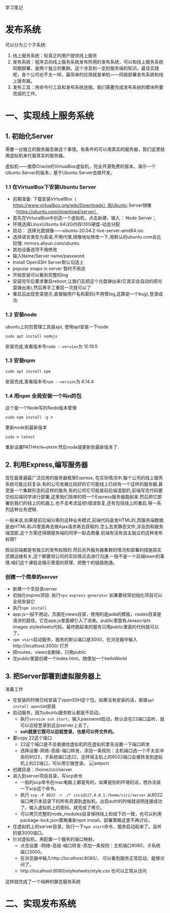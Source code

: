 学习笔记
# 发布系统

可以分为三个子系统:

1. 线上服务系统：给真正的用户提供线上服务
2. 发布系统：程序员向线上服务系统发布所用的发布系统，可以和线上服务系统同期部署，是两个独立的集群。这个涉及到一定的服务端的知识。最佳实践呢，各个公司也不太一样。最简单的应用就是单机——同级部署发布系统和线上服务器。
3. 发布工具：用命令行工具和发布系统连接。我们需要完成发布系统的模块所要完成的工作。

# 一、实现线上服务系统
## 1. 初始化Server
需要一台独立的服务器去做这个事情。有条件的可以用真实的服务器，我们这里就用虚拟机来代替真实的服务器。

虚拟机——推荐Oracle的VirtualBox虚拟机，完全开源免费的版本。演示一个Ubuntu Server的版本。基于Ubuntu Server去做开发。

### 1.1 在VirtualBox下安装Ubuntu Server
- 前期准备: 下载安装VirtualBox（ https://www.virtualbox.org/wiki/Downloads）和Ubuntu Server镜像（https://ubuntu.com/download/server）
- 首先在VirturalBox中创造一个虚拟机，点击新建，输入： Node Server；
- 环境选择Linux\Ubuntu 64\2G内存\10G硬盘-动态分配
- 启动： 选择光盘镜像——ubuntu-20.04.2-live-server-amd64.iso
- 选择语言类型为英语,不用代理,镜像地址修改一下,用默认的ubuntu.com会比较慢: mirrors.aliyun.com/ubuntu
- 其他设备选项不用修改
- 输入Name/Server name/password
- Install OpenSSH Server默认勾选上
- popular snaps in server 暂时不用选
- 开始安装可以看到完整的log
- 安装完毕后要求重启reboot,让我们去把这个光盘弹出来(它其实会自动的把光盘弹出来),然后再手工重启一次就可以了
- 重启后出现登录提示,直接输用户名和密码(不用管log,这算是一个bug),登录成功

### 1.2 安装node

ubuntu上的包管理工具是apt, 使用apt安装一下node
```
sudo apt install nodejs
```
安装完成,查看版本号`node --version`为 10.19.0

### 1.3 安装npm
```
sudo apt install npm
```
安装完成,查看版本号`npm --version`为 6.14.4

### 1.4 用npm 全局安装一个叫n的包
这个是一个Node写的Node版本管理
```
sudo npm install -g n
```
 更新node到最新版本
 ```
 sudo n latest 
 ```
 重新设置PATH`PATH=$PATH` 然后node就更新到最新版本了.

 ## 2. 利用Express,编写服务器

现在最普遍最广泛应用的服务器框架Express, 在实际情况中,每个公司的线上服务系统可能比较复杂,有的公司发展比较好的它可能线上已经有一个这样的服务器,甚至是一个集群形态的这样的服务,有的公司它可能是前后端混部的,前端写完代码要交给后端同学进行部署,这里我们简单的把一个Express服务器跑起来.然后把它部署到我们的线上的机器上.也不去考虑监控\错误恢复,还有包括线上的重启,等一系列这种业务逻辑.

一般来说,如果是前后端分离的这种业务模式,前端代码是发HTML的,而服务端数据是由HTML和JS里面再去做Ajax请求再去获取的.怎么去发静态文件,涉及到和服务端混部,这个方案还得跟服务端的同学一起去商量.前端有没有自主独立的这种发布权限?

假设前端都是有独立的发布权限的.然后另外服务器集群的情况和部署的措施其实还跟运维有关,这个都要视公司的实际情况去进行沟通.一般不是一个前端team的事情.咱们这个课程会揭示里面的原理，把整个的链路跑通。

### 创建一个简单的server
- 新建一个空目录server
- 初始化expres项目: 执行`npx express-generator` 如果要经常初始化项目可以全局安装它
- 执行`npm install`
- app.js一般不用动，页面在views目录，使用的是jade的模板，routes目录是请求的路径，它在app.js里面被引入了进来。public里面有Javascripts images stylesheets代码。最终跑起来的服务只用public里面的代码就可以了。
- `npm start`启动服务，服务的默认端口是3000，在浏览器中输入http://localhost:3000/
打开
- 把routes、views全删掉，只用public
- 在public里面创建一个index.html，随便加一个helloWorld

## 3. 把Server部署到虚拟服务器上

准备工作
- 在安装的时候已经安装了openSSH这个包，如果没有安装的话，直接`apt install openSSH`安装
- 启动服务，因为ubuntu服务默认都是不启动。
  + 执行`service ssh start`，输入password启动，默认会在22端口监听，就可以远程登录到这台server上去了。
  + **ssh就是它既可以远程登录，也是可以传文件的。**
- 要copy 22这个端口
  + 22这个端口是不会直接给虚拟机的在虚拟机里先设置一下端口转发
  + 选择设置-网络-高级-端口转发，添加一条规则：主机端口选一个不太会冲突的8022，子系统端口选22，这样宿主机上的8022端口会被转发到虚拟机上的22端口，可以用它做登录。
  ![setport](https://github.com/ChengYiFan/Frontend-09-Template/tree/main/Week_19/img/setport.png)
- 创建目录：/home/cici/server
- 进入到server项目目录，写scp命令
  + 一般的scp命令在mac电脑上都是有的，如果是别的环境的话，想办法装一下scp这个命令。
  + 执行 `scp -P 8022 -r ./* cici@127.0.0.1:/home/cici/server` 从8022端口拷贝本目录下的所有资源到虚拟机。出现auth的时候就说明连接成功了。输入虚拟机上的密码。就完成了拷贝。
  + 可以拷贝完整的node_modules目录保持线上和线下的一致，也可以利用package-lock.json策略重新npm install。部署策略这里不再讨论。
- 在虚拟机上的server目录，执行一下`npm start`命令，服务启动起来了。监听的是3000端口。
- 针对虚拟机，再配置一个服务的端口映射。
  + 点击设置 -网络-高级-端口转发-添加一条规则：主机端口8080，子系统端口3000。
  + 在浏览器中输入http://localhost:8080/， 可以看到服务正常启动，能够访问了。
  + http://localhost:8080/stylesheets/style.css 也可以正常从访问

这样就完成了一个纯粹的静态服务系统

# 二、实现发布系统
